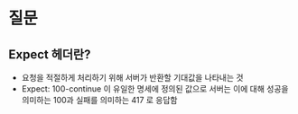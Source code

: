# 질문
## Expect 헤더란?
* 요청을 적절하게 처리하기 위해 서버가 반환할 기대값을 나타내는 것
* Expect: 100-continue 이 유일한 명세에 정의된 값으로 서버는 이에 대해 성공을 의미하는 100과 실패를 의미하는 417 로 응답함